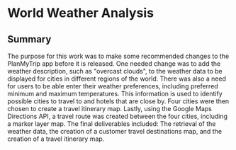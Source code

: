 # World Weather Analysis

## Summary
The purpose for this work was to make some recommended changes to the PlanMyTrip app before it is released. One needed change was to add the weather description, such as "overcast clouds", to the weather data to be displayed for cities in different regions of the world. There was also a need for users to be able enter their weather preferences, including preferred minimum and maximum temperatures. This information is used to identify possible cities to travel to and hotels that are close by. Four cities were then chosen to create a travel itinerary map. Lastly, using the Google Maps Directions API, a travel route was created between the four cities, including a marker layer map. The final deliverables included: The retrieval of the weather data, the creation of a customer travel destinations map, and the creation of a travel itinerary map.